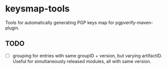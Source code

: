 # keysmap-tools

Tools for automatically generating PGP keys map for pgpverify-maven-plugin.

## TODO

- ☐ grouping for entries with same groupID + version, but varying artifactID. Useful for simultaneously released modules, all with same version.

